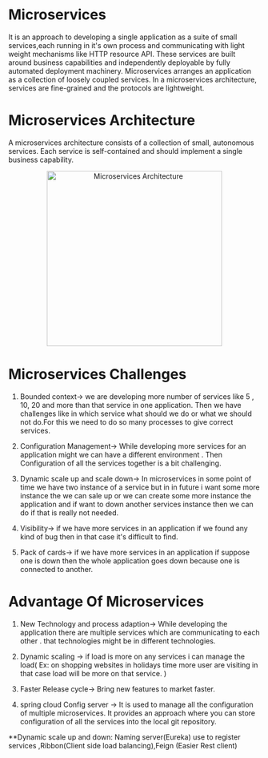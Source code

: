 # Microservices
 It is an approach to developing a single application as a suite of small services,each running in it's own process and communicating with light weight mechanisms like HTTP resource API.
 These services are built around business capabilities and independently deployable by fully automated deployment machinery.
 Microservices arranges an application as a collection of loosely coupled services. In a microservices architecture, services are fine-grained and the protocols are lightweight.
 
 # Microservices Architecture
 A microservices architecture consists of a collection of small, autonomous services. Each service is self-contained and should implement a single business capability.
 <br/>
 <p align="center">	
	<img src="https://github.com/ravigithub09/Microservices/blob/master/limit-service/img/Microservice_Architecture.png" width="350" title="Microservices Architecture" >
	</p>
 
 # Microservices Challenges
 1. Bounded context-> we are developing more number of services like 5 , 10, 20 and more than that service in one application. Then we have challenges like in which service what should we do or what we should not do.For this we need to do so many processes to give correct services.
 
 2. Configuration Management-> While developing more services for an application might we can have a different environment . Then Configuration of all the services together is a   bit challenging.
 
 3. Dynamic scale up and scale down-> In microservices in some point of time we have two instance of a service but in in future i want some more instance the we can sale up or we can create some more instance the application and if want to down another services instance then we can do if that is really not needed.
 
 4. Visibility-> if we have more services in an application if we found any kind of bug then in that case it's difficult to find.
 
 5. Pack of cards-> if we have more services in an application if suppose one is down then the whole application goes down because one is connected to another.
 
# Advantage Of Microservices
1. New Technology and process adaption-> While developing the application there are multiple services which are communicating to each other . that technologies might be in different technologies.
	
2. Dynamic scaling -> if load is more on any services i can manage the load( Ex: on shopping websites in holidays time more user are visiting in that case load will be more on that service. )
	
3. Faster Release cycle-> Bring new features to market faster.

4. spring cloud Config server -> It is used to manage all the configuration of multiple microservices. It provides an approach where you can store configuration of all the services into the local git repository.

**Dynamic scale up and down: Naming server(Eureka) use to register services ,Ribbon(Client side load balancing),Feign (Easier Rest client)
